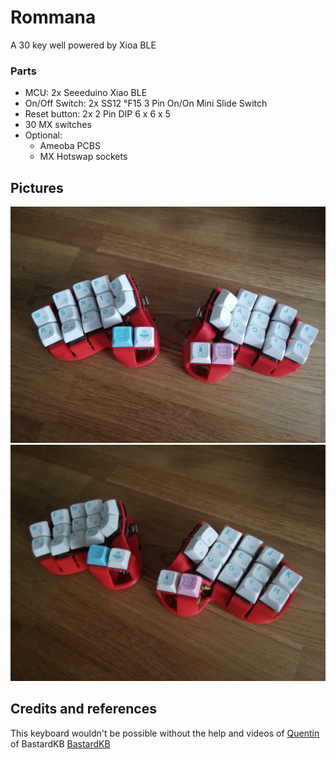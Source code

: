 # Rommana
A 30 key well powered by Xioa BLE

### Parts
- MCU: 2x Seeeduino Xiao BLE
- On/Off Switch: 2x SS12 °F15 3 Pin On/On Mini Slide Switch
- Reset button: 2x 2 Pin DIP 6 x 6 x 5
- 30 MX switches
- Optional:
  - Ameoba PCBS
  - MX Hotswap sockets

## Pictures
![1](images/1.jpg)
![2](images/2.jpg)

## Credits and references
This keyboard wouldn't be possible without the help and videos of [Quentin](https://github.com/bstiq) of BastardKB [BastardKB](https://bastardkb.com)
